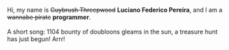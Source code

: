 Hi, my name is ~~Guybrush Threepwood~~ **Luciano Federico Pereira**, and I am a ~~wannabe pirate~~ **programmer**.<br><br>A short song: 1104 bounty of doubloons gleams in the sun, a treasure hunt has just begun! Arrr!
